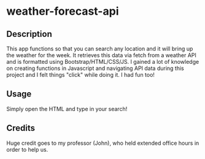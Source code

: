 # weather-forecast-api

## Description
This app functions so that you can search any location and it will bring up the weather for the week. It retrieves this data via fetch from a weather API and is formatted using Bootstrap/HTML/CSS/JS. I gained a lot of knowledge on creating functions in Javascript and navigating API data during this project and I felt things "click" while doing it. I had fun too!

## Usage
Simply open the HTML and type in your search!

## Credits
Huge credit goes to my professor (John), who held extended office hours in order to help us. 